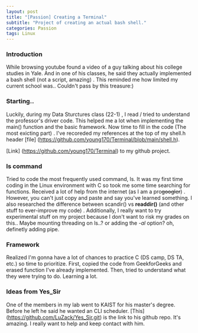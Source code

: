 ```yaml
---
layout: post
title: "[Passion] Creating a Terminal"
subtitle: "Project of creating an actual bash shell."
categories: Passion
tags: Linux
---
```


### Introduction
While browsing youtube found a video of a guy talking about his college studies in Yale. And in one of his classes, he said they actually implemented a bash shell (not a script, amazing) . This reminded me how limited my current school was.. Couldn't pass by this treasure:)

### Starting..
Luckily, during my Data Sturctures class (22-1) , I read / tried to understand the professor's driver code. This helped me a lot when implementing the main() function and the basic framework. Now time to fill in the code (The most exicting part) . I've recoreded my references at the top of my shell.h header [file] (https://github.com/young170/Terminal/blob/main/shell.h).

[Link] (https://github.com/young170/Terminal) to my github project.

### ls command
Tried to code the most frequently used command, ls. It was my first time coding in the Linux environment with C so took me some time searching for functions. Received a lot of help from the internet (as I am a pro~~googler~~) . However, you can't just copy and paste and say you've learned something. I also researched the difference between scandir() vs **readdir()** (and other stuff to ever-improve my code) . Additionally, I really want to try experimental stuff on my project because I don't want to risk my grades on this.. Maybe mounting threading on ls..? or adding the *-al* option? oh, definetly adding pipe.


### Framework
Realized I'm gonna have a lot of chances to practice C (DS camp, DS TA, etc.) so time to prioritize.
First, copied the code from GeekforGeeks and erased function I've already implemented. Then, tried to understand what they were trying to do. Learning a lot.

### Ideas from Yes_Sir
One of the members in my lab went to KAIST for his master's degree. Before he left he said he wanted an CLI scheduler. [This] (https://github.com/LuZack/Yes_Sir.git) is the link to his github repo. It's amazing. I really want to help and keep contact with him.